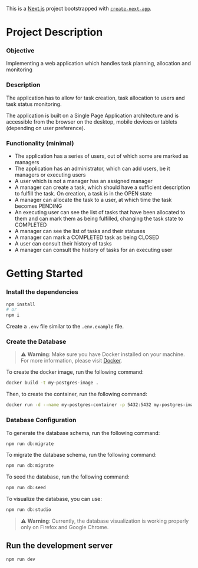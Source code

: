 This is a [Next.js](https://nextjs.org/) project bootstrapped with [`create-next-app`](https://github.com/vercel/next.js/tree/canary/packages/create-next-app).

# Project Description

### Objective

Implementing a web application which handles task planning, allocation and monitoring

### Description

The application has to allow for task creation, task allocation to users and task status monitoring.

The application is built on a Single Page Application architecture and is accessible from the browser on the desktop, mobile devices or tablets (depending on user preference).

### Functionality (minimal)

- The application has a series of users, out of which some are marked as managers
- The application has an administrator, which can add users, be it managers or executing users
- A user which is not a manager has an assigned manager
- A manager can create a task, which should have a sufficient description to fulfill the task. On creation, a task is in the OPEN state
- A manager can allocate the task to a user, at which time the task becomes PENDING
- An executing user can see the list of tasks that have been allocated to them and can mark them as being fulfilled, changing the task state to COMPLETED
- A manager can see the list of tasks and their statuses
- A manager can mark a COMPLETED task as being CLOSED
- A user can consult their history of tasks
- A manager can consult the history of tasks for an executing user

# Getting Started

### Install the dependencies

```bash
npm install
# or
npm i
```

Create a `.env` file similar to the `.env.example` file.

### Create the Database

> ⚠️ **Warning**: Make sure you have Docker installed on your machine. For more information, please visit [Docker](https://www.docker.com/).

To create the docker image, run the following command:

```bash
docker build -t my-postgres-image .
```

Then, to create the container, run the following command:

```bash
docker run -d --name my-postgres-container -p 5432:5432 my-postgres-image
```

### Database Configuration

To generate the database schema, run the following command:

```bash
npm run db:migrate
```

To migrate the database schema, run the following command:

```bash
npm run db:migrate
```

To seed the database, run the following command:

```bash
npm run db:seed
```

To visualize the database, you can use:
```bash
npm run db:studio
```
> ⚠️ **Warning**:
 Currently, the database visualization is working properly only on Firefox and Google Chrome.


## Run the development server

```bash
npm run dev
```